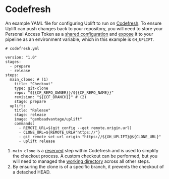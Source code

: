 # Codefresh

An example YAML file for configuring Uplift to run on [Codefresh](https://g.codefresh.io/welcome). To ensure Uplift can push changes back to your repository, you will need to store your Personal Access Token as a [shared configuration](https://codefresh.io/docs/docs/configure-ci-cd-pipeline/shared-configuration/) and [expose](https://codefresh.io/docs/docs/configure-ci-cd-pipeline/shared-configuration/#using-shared-environment-variables) it to your pipeline as an environment variable, which in this example is `GH_UPLIFT`.

```{ .yaml .annotate linenums="1" }
# codefresh.yml

version: "1.0"
stages:
  - prepare
  - release
steps:
  main_clone: # (1)
    title: "Checkout"
    type: git-clone
    repo: "${{CF_REPO_OWNER}}/${{CF_REPO_NAME}}"
    revision: "${{CF_BRANCH}}" # (2)
    stage: prepare
  uplift:
    title: "Release"
    stage: release
    image: "gembaadvantage/uplift"
    commands:
      - REMOTE_URL=$(git config --get remote.origin.url)
      - CLONE_URL=${REMOTE_URL#"https://"}
      - git remote set-url origin "https://${GH_UPLIFT}@${CLONE_URL}"
      - uplift release
```

1. `main_clone` is a [reserved](https://codefresh.io/docs/docs/codefresh-yaml/steps/git-clone/#basic-clone-step-project-based-pipeline) step within Codefresh and is used to simplify the checkout process. A custom checkout can be performed, but you will need to managed the [working directory](https://codefresh.io/docs/docs/yaml-examples/examples/git-checkout-custom/) across all other steps.
2. By ensuring the clone is of a specific branch, it prevents the checkout of a detached HEAD.

